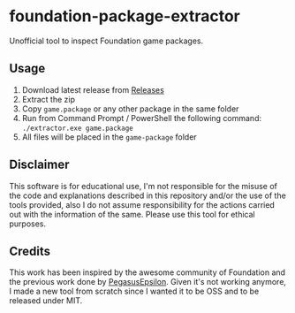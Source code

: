 # foundation-package-extractor

Unofficial tool to inspect Foundation game packages.

## Usage

1. Download latest release from [Releases](https://github.com/leonardfactory/foundation-package-extractor/releases)
2. Extract the zip
3. Copy `game.package` or any other package in the same folder
4. Run from Command Prompt / PowerShell the following command: `./extractor.exe game.package`
5. All files will be placed in the `game-package` folder

## Disclaimer

This software is for educational use, I'm not responsible for the misuse of the code and explanations described in this repository and/or the use of the tools provided, also I do not assume responsibility for the actions carried out with the information of the same. Please use this tool for ethical purposes.

## Credits

This work has been inspired by the awesome community of Foundation and the previous work done by [PegasusEpsilon](https://github.com/PegasusEpsilon/foundation-package-tools). Given it's not working anymore, I made a new tool from scratch since I wanted it to be OSS and to be released under MIT.
